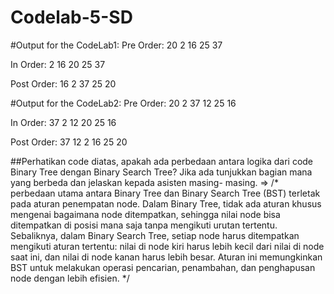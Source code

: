 
# Codelab-5-SD
#Output for the CodeLab1: Pre Order: 20 2 16 25 37

In Order: 2 16 20 25 37

Post Order: 16 2 37 25 20

#Output for the CodeLab2: Pre Order: 20 2 37 12 25 16

In Order: 37 2 12 20 25 16

Post Order: 37 12 2 16 25 20

##Perhatikan code diatas, apakah ada perbedaan antara logika dari code Binary Tree dengan Binary Search Tree? Jika ada tunjukkan bagian mana yang berbeda dan jelaskan kepada asisten masing- masing. => /* perbedaan utama antara Binary Tree dan Binary Search Tree (BST) terletak pada aturan penempatan node. Dalam Binary Tree, tidak ada aturan khusus mengenai bagaimana node ditempatkan, sehingga nilai node bisa ditempatkan di posisi mana saja tanpa mengikuti urutan tertentu. Sebaliknya, dalam Binary Search Tree, setiap node harus ditempatkan mengikuti aturan tertentu: nilai di node kiri harus lebih kecil dari nilai di node saat ini, dan nilai di node kanan harus lebih besar. Aturan ini memungkinkan BST untuk melakukan operasi pencarian, penambahan, dan penghapusan node dengan lebih efisien. */
